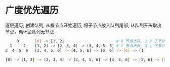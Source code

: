 <!--
 * @Author       : facsert
 * @Date         : 2023-07-29 11:12:14
 * @LastEditTime : 2023-07-29 11:23:47
 * @Description  : edit description
-->

# 广度优先遍历

逐层遍历, 创建队列, 从根节点开始遍历, 将子节点放入队列尾部, 从队列开头取出节点，循环至队列无节点

```bash
     0       [0] -> [1, 2]                       # 0 节点出队, 1 2 子节点入队尾
  1     2    [1, 2] -> [2, 3, 4] -> [3, 4, 5, 6] # 1 节点出队, 3 4 子节点入队尾, 2 节点出队, 5 6 子节点入队尾
3  4  5  6   [3, 4, 5, 6] -> [4, 5, 6] -> [5, 6] -> [6] -> []

[0] -> [1, 2] -> [2, 3, 4] -> [3, 4, 5, 6] -> [4, 5, 6] -> [5, 6] -> [6] -> [] 
```

```py


```
